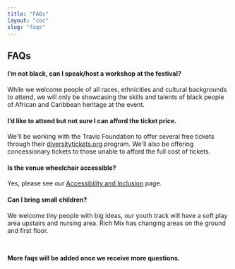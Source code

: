 ```yaml
---
title: "FAQs"
layout: "coc"
slug: "faqs"
---
```


## FAQs

#### I’m not black, can I speak/host a workshop at the festival?
While we welcome  people of all races, ethnicities and cultural backgrounds to attend, we will only be showcasing the skills and talents of black people of African and Caribbean heritage at the event.

#### I’d like to attend but not sure I can afford the ticket price.
We'll be working with the Travis Foundation to offer several free tickets through their <a href="https://diversitytickets.org/">diversitytickets.org</a> program. We'll also be offering concessionary tickets to those unable to afford the full cost of tickets. 

#### Is the venue wheelchair accessible? 
Yes, please see our <a href="/accessibility">Accessibility and Inclusion</a> page. 

#### Can I bring small children? 
We welcome tiny people with big ideas, our youth track will have a soft play area upstairs and nursing area. Rich Mix has changing areas on the ground and first floor. 



<br>
<b><p>More faqs will be added once we receive more questions.</p></b>

